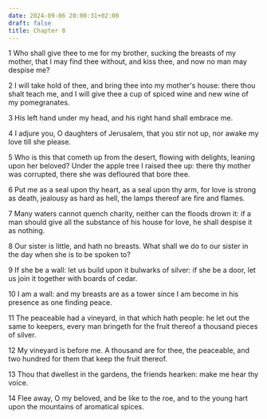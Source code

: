 ```yaml
---
date: 2024-09-06 20:00:31+02:00
draft: false
title: Chapter 8
---
```




1 Who shall give thee to me for my brother, sucking the breasts of my mother, that I may find thee without, and kiss thee, and now no man may despise me?

2 I will take hold of thee, and bring thee into my mother's house: there thou shalt teach me, and I will give thee a cup of spiced wine and new wine of my pomegranates.

3 His left hand under my head, and his right hand shall embrace me.

4 I adjure you, O daughters of Jerusalem, that you stir not up, nor awake my love till she please.

5 Who is this that cometh up from the desert, flowing with delights, leaning upon her beloved? Under the apple tree I raised thee up: there thy mother was corrupted, there she was defloured that bore thee.

6 Put me as a seal upon thy heart, as a seal upon thy arm, for love is strong as death, jealousy as hard as hell, the lamps thereof are fire and flames.

7 Many waters cannot quench charity, neither can the floods drown it: if a man should give all the substance of his house for love, he shall despise it as nothing.

8 Our sister is little, and hath no breasts. What shall we do to our sister in the day when she is to be spoken to?

9 If she be a wall: let us build upon it bulwarks of silver: if she be a door, let us join it together with boards of cedar.

10 I am a wall: and my breasts are as a tower since I am become in his presence as one finding peace.

11 The peaceable had a vineyard, in that which hath people: he let out the same to keepers, every man bringeth for the fruit thereof a thousand pieces of silver.

12 My vineyard is before me. A thousand are for thee, the peaceable, and two hundred for them that keep the fruit thereof.

13 Thou that dwellest in the gardens, the friends hearken: make me hear thy voice.

14 Flee away, O my beloved, and be like to the roe, and to the young hart upon the mountains of aromatical spices.

